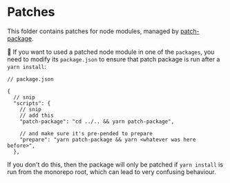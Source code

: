 # Patches

This folder contains patches for node modules, managed by [patch-package](https://github.com/ds300/patch-package).

🚨 If you want to used a patched node module in one of the `packages`, you need to modify its `package.json` to ensure that patch package is run after a `yarn install`:

```jsonc
// package.json

{
  // snip
  "scripts": {
    // snip
    // add this
    "patch-package": "cd ../.. && yarn patch-package",

    // and make sure it's pre-pended to prepare
    "prepare": "yarn patch-package && yarn <whatever was here before>",
  },
```

If you don't do this, then the package will only be patched if `yarn install` is run from the monorepo root, which can lead to very confusing behaviour.
